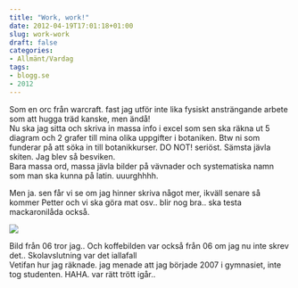 ```yaml
---
title: "Work, work!"
date: 2012-04-19T17:01:18+01:00
slug: work-work
draft: false
categories:
- Allmänt/Vardag
tags:
- blogg.se
- 2012
---
```

Som en orc från warcraft. fast jag utför inte lika fysiskt ansträngande arbete som att hugga träd kanske, men ändå!  
Nu ska jag sitta och skriva in massa info i excel som sen ska räkna ut 5 diagram och 2 grafer till mina olika uppgifter i botaniken. Btw ni som funderar på att söka in till botanikkurser. DO NOT! seriöst. Sämsta jävla skiten. Jag blev så besviken.  
Bara massa ord, massa jävla bilder på vävnader och systematiska namn som man ska kunna på latin. uuurghhhh.  
  
Men ja. sen får vi se om jag hinner skriva något mer, ikväll senare så kommer Petter och vi ska göra mat osv.. blir nog bra.. ska testa mackaronilåda också.  
  
![](/assets/images/blogg.se/millapoparsigpavslutningenir8-14juni06_199106280.jpg)  
  
Bild från 06 tror jag.. Och koffebilden var också från 06 om jag nu inte skrev det.. Skolavslutning var det iallafall  
Vetifan hur jag räknade. jag menade att jag började 2007 i gymnasiet, inte tog studenten. HAHA. var rätt trött igår..